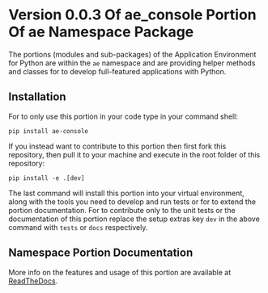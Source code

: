 <!--
# THIS FILE IS EXCLUSIVELY MAINTAINED IN THE AE ROOT PACKAGE. ANY CHANGES SHOULD BE DONE THERE.
# All changes will be deployed automatically to all the portions of this namespace package.
-->
# Version 0.0.3 Of ae_console Portion Of ae Namespace Package

The portions (modules and sub-packages) of the Application Environment for Python are within
the `ae` namespace and are providing helper methods and classes for to develop
full-featured applications with Python.


## Installation

For to only use this portion in your code type in your command shell:
 
```shell script
pip install ae-console
```

If you instead want to contribute to this portion then first fork this repository,
then pull it to your machine and execute in the root folder of this repository:

```shell script
pip install -e .[dev]
```

The last command will install this portion into your virtual environment, along with
the tools you need to develop and run tests or for to extend the portion documentation.
For to contribute only to the unit tests or the documentation of this portion replace
the setup extras key `dev` in the above command with `tests` or `docs` respectively.


## Namespace Portion Documentation

More info on the features and usage of this portion are available at
[ReadTheDocs](https://ae.readthedocs.io/en/latest/_autosummary/ae.console.html#module-ae.console
"ae_console documentation").
